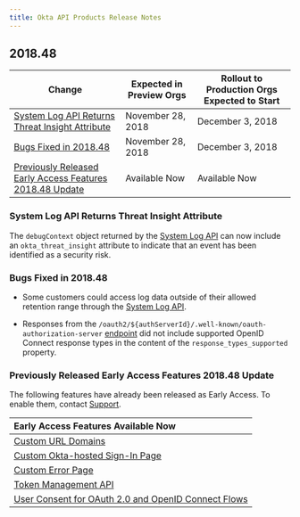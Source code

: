 ```yaml
---
title: Okta API Products Release Notes
---
```


## 2018.48

| Change                                                                                                               | Expected in Preview Orgs | Rollout to Production Orgs Expected to Start |
| -------------------------------------------------------------------------------------------------------------------- | ------------------------ | -------------------------------------------- |
| [System Log API Returns Threat Insight Attribute](#system-log-api-returns-threat-insight-attribute)                            | November 28, 2018       | December 3, 2018                             |
| [Bugs Fixed in 2018.48](#bugs-fixed-in-2018-48)                                                                       | November 28, 2018         | December 3, 2018                             |
| [Previously Released Early Access Features 2018.48 Update](#previously-released-early-access-features-2018-48-update) | Available Now            | Available Now                                |

### System Log API Returns Threat Insight Attribute

The `debugContext` object returned by the [System Log API](/docs/api/resources/system_log) can now include an `okta_threat_insight` attribute to indicate that an event has been identified as a security risk. <!--OKTA-198102-->

### Bugs Fixed in 2018.48

* Some customers could access log data outside of their allowed retention range through the [System Log API](/docs/api/resources/system_log). <!--OKTA-196313-->

* Responses from the `/oauth2/${authServerId}/.well-known/oauth-authorization-server` [endpoint](/docs/api/resources/oidc/#well-knownoauth-authorization-server) did not include supported OpenID Connect response types in the content of the `response_types_supported` property. <!--OKTA-114737-->

### Previously Released Early Access Features 2018.48 Update

The following features have already been released as Early Access. To enable them, contact [Support](https://support.okta.com/help/open_case).

| Early Access Features Available Now
| :------------------------------------------------- |
| [Custom URL Domains](#custom-url-domains-are-in-early-access)|
| [Custom Okta-hosted Sign-In Page](#custom-okta-hosted-sign-in-page-is-in-early-access)|
| [Custom Error Page](#custom-error-page-is-in-early-access)|
| [Token Management API](#token-management-api-is-in-early-access-ea) |
| [User Consent for OAuth 2.0 and OpenID Connect Flows](#user-consent-for-oauth-20-and-openid-connect-flows-in-early-availability-ea) |
